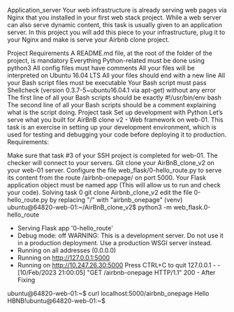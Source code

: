 Application_server
Your web infrastructure is already serving web pages via Nginx that you installed in your first web stack project. While a web server can also serve dynamic content, this task is usually given to an application server. In this project you will add this piece to your infrastructure, plug it to your Nginx and make is serve your Airbnb clone project.

Project Requirements
A README.md file, at the root of the folder of the project, is mandatory
Everything Python-related must be done using python3
All config files must have comments
All your files will be interpreted on Ubuntu 16.04 LTS
All your files should end with a new line
All your Bash script files must be executable
Your Bash script must pass Shellcheck (version 0.3.7-5~ubuntu16.04.1 via apt-get) without any error
The first line of all your Bash scripts should be exactly #!/usr/bin/env bash
The second line of all your Bash scripts should be a comment explaining what is the script doing.
Project task
Set up development with Python Let’s serve what you built for AirBnB clone v2 - Web framework on web-01. This task is an exercise in setting up your development environment, which is used for testing and debugging your code before deploying it to production.
Requirements:

Make sure that task #3 of your SSH project is completed for web-01. The checker will connect to your servers.
Git clone your AirBnB_clone_v2 on your web-01 server.
Configure the file web_flask/0-hello_route.py to serve its content from the route /airbnb-onepage/ on port 5000.
Your Flask application object must be named app (This will allow us to run and check your code).
Solving task 0
git clone Airbnb_clone_v2
edit the file 0-hello_route.py by replacing "/" with "airbnb_onepage"
(venv) ubuntu@64820-web-01:~/AirBnB_clone_v2$ python3 -m web_flask.0-hello_route
 * Serving Flask app '0-hello_route'
 * Debug mode: off
WARNING: This is a development server. Do not use it in a production deployment. Use a production WSGI server instead.
 * Running on all addresses (0.0.0.0)
 * Running on http://127.0.0.1:5000
 * Running on http://10.247.26.30:5000
Press CTRL+C to quit
127.0.0.1 - - [10/Feb/2023 21:00:05] "GET /airbnb-onepage HTTP/1.1" 200 -
After Fixing

ubuntu@64820-web-01:~$ curl localhost:5000/airbnb_onepage
Hello HBNB!ubuntu@64820-web-01:~$
